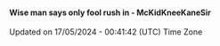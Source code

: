 #### Wise man says only fool rush in - McKidKneeKaneSir
Updated on 17/05/2024 - 00:41:42 (UTC) Time Zone

